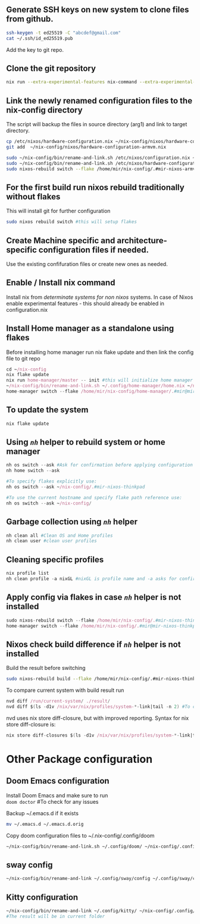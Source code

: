 ## Generate SSH keys on new system to clone files from github. 
```sh
ssh-keygen -t ed25519 -C "abcdef@gmail.com"
cat ~/.ssh/id_ed25519.pub
```
Add the key to git repo.

## Clone the git repository 
```sh
nix run --extra-experimental-features nix-command --extra-experimental-features flakes nixpkgs#git clone git@github.com:nazmir/nix-config.git
```


## Link the newly renamed configuration files to the nix-config directory
The script will backup the files in source directory (arg1) and link to target directory.
```sh
cp /etc/nixos/hardware-configuration.nix ~/nix-config/nixos/hardware-configuration-armvm.nix #there is no hardware config in git for the first time
git add  ~/nix-config/nixos/hardware-configuration-armvm.nix

sudo ~/nix-config/bin/rename-and-link.sh /etc/nixos/configuration.nix ~/nix-config/nixos/configuration-armvm.nix
sudo ~/nix-config/bin/rename-and-link.sh /etc/nixos/hardware-configuration.nix ~/nix-config/nixos/hardware-configuration-armvm.nix
sudo nixos-rebuild switch --flake /home/mir/nix-config/.#mir-nixos-armvm
```

## For the first build run nixos rebuild traditionally without flakes
This will install git for further configuration
```sh
sudo nixos rebuild switch #this will setup flakes
```

## Create Machine specific and architecture-specific configuration files if needed.
Use the existing confifuration files or create new ones as needed.

## Enable / Install nix command
Install nix from *determinate systems for non nixos* systems. In case of Nixos enable experimental features - this should already be enabled in configuration.nix

## Install Home manager as a standalone using flakes
Before installing home manager run nix flake update and then link the config file to git repo

``` nix
cd ~/nix-config
nix flake update
nix run home-manager/master -- init #this will initialize home manager and place config file in ~/.config/home-manager/home.nix
~/nix-config/bin/rename-and-link.sh ~/.config/home-manager/home.nix ~/nix-config/home/home-armvm.nix
home-manager switch --flake /home/mir/nix-config/home-manager/.#mir@mir-nixos-thinkpad #initial evaluation with flakes
```

## To update the system
```nix 
nix flake update
```

## Using *`nh`* helper to rebuild system or home manager

``` nix
nh os switch --ask #Ask for confirmation before applying configuration
nh home switch --ask

#To specify flakes explicitly use:
nh os switch --ask ~/nix-config/.#mir-nixos-thinkpad

#To use the current hostname and specify flake path reference use:
nh os switch --ask ~/nix-config/ 
```

## Garbage collection using *`nh`* helper

``` nix
nh clean all #Clean OS and Home profiles
nh clean user #clean user profiles
```

## Cleaning specific profiles 

``` nix
nix profile list
nh clean profile -a nixGL #nixGL is profile name and -a asks for confirmation
```

## Apply config via flakes in case *`nh`* helper is not installed
```nix
sudo nixos-rebuild switch --flake /home/mir/nix-config/.#mir-nixos-thinkpad
home-manager switch --flake /home/mir/nix-config/.#mir@mir-nixos-thinkpad
```
 
## Nixos check build difference if *`nh`* helper is not installed
Build the result before switching  
```sh 
sudo nixos-rebuild build --flake /home/mir/nix-config/.#mir-nixos-thinkpad 
``` 

To compare current system with build result run  
```nix 
nvd diff /run/current-system/ ./result/ 
nvd diff $(ls -d1v /nix/var/nix/profiles/system-*-link|tail -n 2) #To compare result after switch
```

nvd uses nix store diff-closure, but with improved reporting. Syntax for nix store diff-closure is:  
```nix 
nix store diff-closures $(ls -d1v /nix/var/nix/profiles/system-*-link|tail -n 2)
```

# Other Package configuration

## Doom Emacs configuration
Install Doom Emacs and make sure to run  
`doom doctor` #To check for any issues

Backup ~/.emacs.d if it exists  

``` sh
mv ~/.emacs.d ~/.emacs.d.orig
```

Copy doom configuration files to ~/.nix-config/.config/doom  

```sh
~/nix-config/bin/rename-and-link.sh ~/.config/doom/ ~/nix-config/.config/doom
```

## sway config
```sh
~/nix-config/bin/rename-and-link ~/.config/sway/config ~/.config/sway/config
```
## Kitty configuration

```sh
~/nix-config/bin/rename-and-link ~/.config/kitty/ ~/nix-config/.config/kitty 
#The result will be in current folder
```

